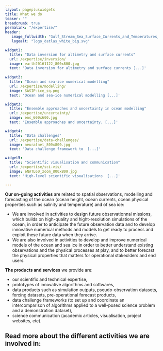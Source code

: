 ```yaml
---
layout: pagepluswidgets
title: What we do
teaser: ""
breadcrumb: true
permalink: "/expertise/"
header:
   image_fullwidth: "Gulf_Stream_Sea_Surface_Currents_and_Temperatures_NASA_SVS.jpg"
   logoalt: "logo_datlas_white_big.svg"

widget1:
  title: "Data inversion for altimetry and surface currents"
  url: /expertise/inversion/
  image: earth20161122_800x800.jpg
  text: 'Data inversion for altimetry and surface currents [...]'
  
widget2:
  title: "Ocean and sea-ice numerical modelling"
  url: /expertise/modelling/
  image: SASIP-ice_sq.png
  text: 'Ocean and sea-ice numerical modelling [...]'

widget3:
  title: "Ensemble approaches and uncertainty in ocean modelling"
  url: /expertise/uncertainty/
  image: ens_600x600.jpg
  text: 'Ensemble approaches and uncertainty. [...]'

widget4:
  title: "Data challenges"
  url: /expertise/data-challenges/
  image: neuralnet_800x800.jpg
  text: 'Data challenge framework to  [...]'

widget5:
  title: "Scientific visualisation and communication"
  url: /expertise/sci-vis/
  image: eNATL60_zoom_800x800.jpg
  text: 'High-level scientific visualisations  [...]'

---
```


__Our on-going activities__  are related to spatial observations, modelling and forecasting of the ocean (ocean height, ocean currents, ocean physical properties such as salinity and temperature) and of sea ice:
* We are involved in activities to design future observationnal missions, which builds on high-quality and hight-resolution simulations of the ocean, in order to anticipate the future observation data and to develop innovative numerical methods and models to get ready to process and exploit these future data when they arrive. 
* We are also involved in activities to develop and improve numerical models of the ocean and sea ice in order to better understand existing observations and the physical processes at play, and to better forecast the physical properties that matters for operational stakeolders and end users.

__The products and services__ we provide are: 
- our scientific and technical expertise, 
- prototypes of innovative algorithms and softwares, 
- data products such as simulation outputs, pseudo-observation datasets, forcing datasets, pre-operational forecast products, 
- data challenge frameworks (to set up and coordinate an intercomparison of algorithms applied to a well-posed science problem and a demonstration dataset),  
- science communication (academic articles, visualisation, project websites, etc).

## Read more about the different activities we are involved in:
